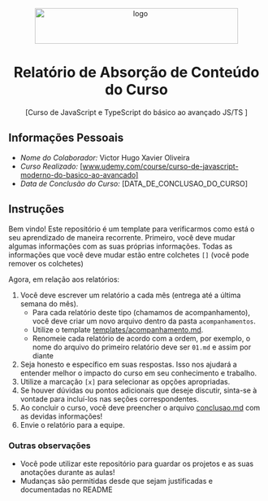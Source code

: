 <p align="center">
    <img src="./img/logo-comp.png" alt="logo" width="400" height="70">
</p>

<h1 align="center">Relatório de Absorção de Conteúdo do Curso</h1>

<p align="center">
  [Curso de JavaScript e TypeScript do básico ao avançado JS/TS
]
</p>

## Informações Pessoais

- _Nome do Colaborador:_ Victor Hugo Xavier Oliveira
- _Curso Realizado:_ [www.udemy.com/course/curso-de-javascript-moderno-do-basico-ao-avancado]
- _Data de Conclusão do Curso:_ [DATA_DE_CONCLUSAO_DO_CURSO]

## Instruções

Bem vindo! Este repositório é um template para verificarmos como está o seu aprendizado de maneira recorrente.
Primeiro, você deve mudar algumas informações com as suas próprias informações. Todas as informações que você deve mudar estão entre colchetes `[]` (você pode remover os colchetes)

Agora, em relação aos relatórios:

1. Você deve escrever um relatório a cada mês (entrega até a última semana do mês).
   - Para cada relatório deste tipo (chamamos de acompanhamento), você deve criar um novo arquivo dentro da pasta `acompanhamentos`.
   - Utilize o template [templates/acompanhamento.md](./templates/acompanhamento.md).
   - Renomeie cada relatório de acordo com a ordem, por exemplo, o nome do arquivo do primeiro relatório deve ser `01.md` e assim por diante
2. Seja honesto e específico em suas respostas. Isso nos ajudará a entender melhor o impacto do curso em seu conhecimento e trabalho.
3. Utilize a marcação `[x]` para selecionar as opções apropriadas.
4. Se houver dúvidas ou pontos adicionais que deseje discutir, sinta-se à vontade para incluí-los nas seções correspondentes.
5. Ao concluir o curso, você deve preencher o arquivo [conclusao.md](./conclusao.md) com as devidas informações!
6. Envie o relatório para a equipe.

### Outras observações

- Você pode utilizar este repositório para guardar os projetos e as suas anotações durante as aulas!
- Mudanças são permitidas desde que sejam justificadas e documentadas no README
